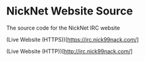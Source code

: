 # NickNet Website Source

The source code for the NickNet IRC website

(Live Website (HTTPS))[https://irc.nick99nack.com/]

(Live Website (HTTP))[http://irc.nick99nack.com/]
